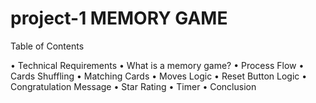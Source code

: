 # project-1 MEMORY GAME
Table of Contents

•	Technical Requirements
•	What is a memory game?
•	Process Flow
•	Cards Shuffling
•	Matching Cards 
•	Moves Logic
•	Reset Button Logic
•	Congratulation Message
•	Star Rating
•	Timer
•	Conclusion
